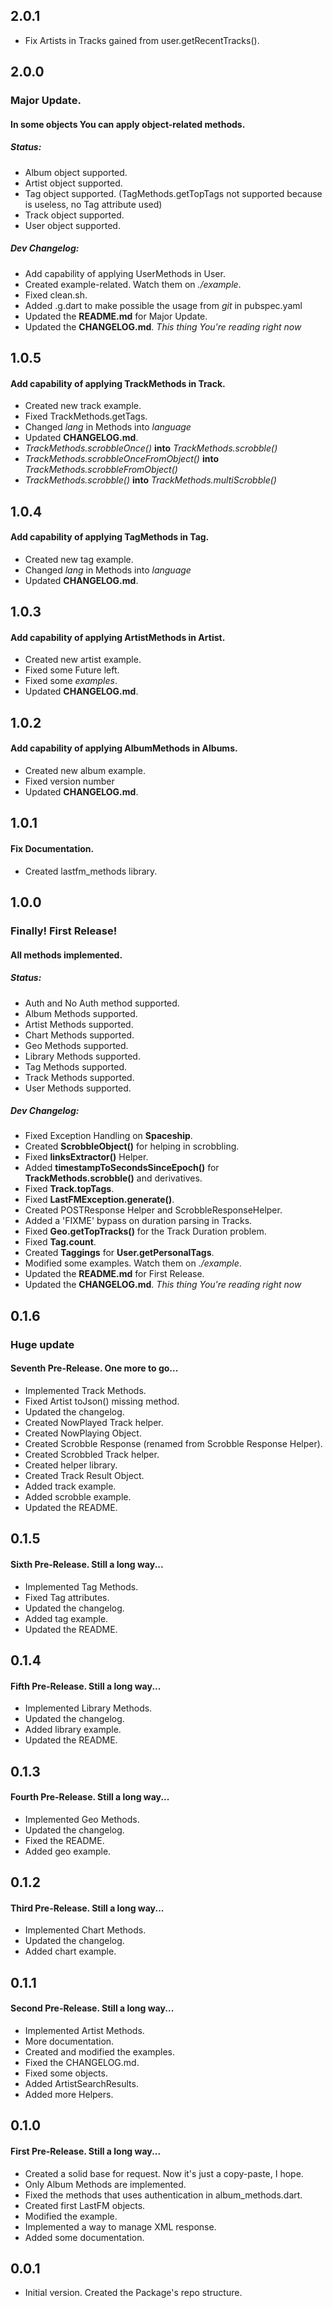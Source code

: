 ## 2.0.1

- Fix Artists in Tracks gained from user.getRecentTracks().

## 2.0.0
### Major Update.
#### In some objects You can apply object-related methods.
##### Status:

- Album object supported.
- Artist object supported.
- Tag object supported. (TagMethods.getTopTags not supported because is useless, no Tag attribute used)
- Track object supported.
- User object supported.

##### Dev Changelog:

- Add capability of applying UserMethods in User.
- Created example-related. Watch them on *./example*.
- Fixed clean.sh.
- Added .g.dart to make possible the usage from *git* in pubspec.yaml 
- Updated the **README.md** for Major Update.
- Updated the **CHANGELOG.md**. *This thing You're reading right now*

## 1.0.5
#### Add capability of applying TrackMethods in Track.

- Created new track example.
- Fixed TrackMethods.getTags.
- Changed *lang* in Methods into *language*
- Updated **CHANGELOG.md**.
- *TrackMethods.scrobbleOnce()* **into** *TrackMethods.scrobble()*
- *TrackMethods.scrobbleOnceFromObject()* **into** *TrackMethods.scrobbleFromObject()*
- *TrackMethods.scrobble()* **into** *TrackMethods.multiScrobble()*

## 1.0.4
#### Add capability of applying TagMethods in Tag.

- Created new tag example.
- Changed *lang* in Methods into *language*
- Updated **CHANGELOG.md**.

## 1.0.3
#### Add capability of applying ArtistMethods in Artist.

- Created new artist example.
- Fixed some Future<dynamic> left.
- Fixed some *examples*.
- Updated **CHANGELOG.md**.

## 1.0.2
#### Add capability of applying AlbumMethods in Albums.

- Created new album example.
- Fixed version number
- Updated **CHANGELOG.md**.

## 1.0.1
#### Fix Documentation.

- Created lastfm_methods library.

## 1.0.0
### Finally! First Release!
#### All methods implemented.
##### Status:

- Auth and No Auth method supported.
- Album Methods supported.
- Artist Methods supported.
- Chart Methods supported.
- Geo Methods supported.
- Library Methods supported.
- Tag Methods supported.
- Track Methods supported.
- User Methods supported.

##### Dev Changelog:

- Fixed Exception Handling on **Spaceship**.
- Created **ScrobbleObject()** for helping in scrobbling.
- Fixed **linksExtractor()** Helper.
- Added **timestampToSecondsSinceEpoch()** for **TrackMethods.scrobble()** and derivatives.
- Fixed **Track.topTags**.
- Fixed **LastFMException.generate()**.
- Created POSTResponse Helper and ScrobbleResponseHelper.
- Added a 'FIXME' bypass on duration parsing in Tracks.
- Fixed **Geo.getTopTracks()** for the Track Duration problem.
- Fixed **Tag.count**.
- Created **Taggings** for **User.getPersonalTags**.
- Modified some examples. Watch them on *./example*.
- Updated the **README.md** for First Release.
- Updated the **CHANGELOG.md**. *This thing You're reading right now*

## 0.1.6
### Huge update
#### Seventh Pre-Release. One more to go...

- Implemented Track Methods.
- Fixed Artist toJson() missing method.
- Updated the changelog.
- Created NowPlayed Track helper.
- Created NowPlaying Object.
- Created Scrobble Response (renamed from Scrobble Response Helper).
- Created Scrobbled Track helper.
- Created helper library.
- Created Track Result Object.
- Added track example.
- Added scrobble example.
- Updated the README.

## 0.1.5
#### Sixth Pre-Release. Still a long way...

- Implemented Tag Methods.
- Fixed Tag attributes.
- Updated the changelog.
- Added tag example.
- Updated the README.

## 0.1.4
#### Fifth Pre-Release. Still a long way...

- Implemented Library Methods.
- Updated the changelog.
- Added library example.
- Updated the README.

## 0.1.3
#### Fourth Pre-Release. Still a long way...

- Implemented Geo Methods.
- Updated the changelog.
- Fixed the README.
- Added geo example.

## 0.1.2
#### Third Pre-Release. Still a long way...

- Implemented Chart Methods.
- Updated the changelog.
- Added chart example.

## 0.1.1
#### Second Pre-Release. Still a long way...

- Implemented Artist Methods.
- More documentation.
- Created and modified the examples.
- Fixed the CHANGELOG.md.
- Fixed some objects.
- Added ArtistSearchResults.
- Added more Helpers.

## 0.1.0
#### First Pre-Release. Still a long way...

- Created a solid base for request. Now it's just a copy-paste, I hope.
- Only Album Methods are implemented.
- Fixed the methods that uses authentication in album_methods.dart.
- Created first LastFM objects.
- Modified the example.
- Implemented a way to manage XML response.
- Added some documentation.

## 0.0.1

- Initial version. Created the Package's repo structure.
